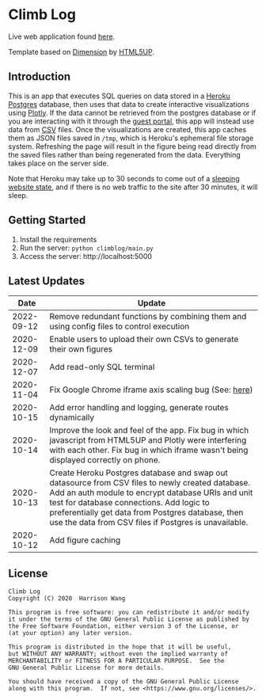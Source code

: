 # Climb Log

Live web application found [here](https://harrisonized-climbing-app.herokuapp.com/).

Template based on [Dimension](https://html5up.net/dimension) by [HTML5UP](https://html5up.net).



## Introduction

This is an app that executes SQL queries on data stored in a [Heroku Postgres](https://devcenter.heroku.com/articles/heroku-postgresql) database, then uses that data to create interactive visualizations using [Plotly](https://plotly.com/python/). If the data cannot be retrieved from the postgres database or if you are interacting with it through the [guest portal](https://harrisonized-climbing-app.herokuapp.com/guest_portal), this app will instead use data from [CSV](https://github.com/harrisonized/harrisonized-climbing-app/tree/master/data) files. Once the visualizations are created, this app caches them as JSON files saved in `/tmp`, which is Heroku's ephemeral file storage system. Refreshing the page will result in the figure being read directly from the saved files rather than being regenerated from the data. Everything takes place on the server side.

Note that Heroku may take up to 30 seconds to come out of a [sleeping website state](https://devcenter.heroku.com/articles/free-dyno-hours#dyno-sleeping), and if there is no web traffic to the site after 30 minutes, it will sleep.



## Getting Started

1. Install the requirements
2. Run the server:  `python climblog/main.py`
3. Access the server: http://localhost:5000



## Latest Updates

| Date       | Update                                                       |
| ---------- | ------------------------------------------------------------ |
| 2022-09-12 | Remove redundant functions by combining them and using config files to control execution |
| 2020-12-09 | Enable users to upload their own CSVs to generate their own figures |
| 2020-12-07 | Add read-only SQL terminal                                   |
| 2020-11-04 | Fix Google Chrome iframe axis scaling bug (See: [here](https://community.plotly.com/t/cant-show-heatmap-inside-div-error-something-went-wrong-with-axis-scaling/30616)) |
| 2020-10-15 | Add error handling and logging, generate routes dynamically  |
| 2020-10-14 | Improve the look and feel of the app. Fix bug in which javascript from HTML5UP and Plotly were interfering with each other. Fix bug in which iframe wasn't being displayed correctly on phone. |
| 2020-10-13 | Create Heroku Postgres database and swap out datasource from CSV files to newly created database. Add an auth module to encrypt database URIs and unit test for database connections. Add logic to preferentially get data from Postgres database, then use the data from CSV files if Postgres is unavailable. |
| 2020-10-12 | Add figure caching                                           |



## License

    Climb Log
    Copyright (C) 2020  Harrison Wang
    
    This program is free software: you can redistribute it and/or modify
    it under the terms of the GNU General Public License as published by
    the Free Software Foundation, either version 3 of the License, or
    (at your option) any later version.
    
    This program is distributed in the hope that it will be useful,
    but WITHOUT ANY WARRANTY; without even the implied warranty of
    MERCHANTABILITY or FITNESS FOR A PARTICULAR PURPOSE.  See the
    GNU General Public License for more details.
    
    You should have received a copy of the GNU General Public License
    along with this program.  If not, see <https://www.gnu.org/licenses/>.